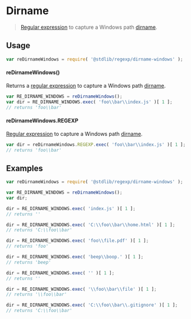 <!--

@license Apache-2.0

Copyright (c) 2018 The Stdlib Authors.

Licensed under the Apache License, Version 2.0 (the "License");
you may not use this file except in compliance with the License.
You may obtain a copy of the License at

   http://www.apache.org/licenses/LICENSE-2.0

Unless required by applicable law or agreed to in writing, software
distributed under the License is distributed on an "AS IS" BASIS,
WITHOUT WARRANTIES OR CONDITIONS OF ANY KIND, either express or implied.
See the License for the specific language governing permissions and
limitations under the License.

-->

# Dirname

> [Regular expression][regexp] to capture a Windows path [dirname][dirname].

<section class="usage">

## Usage

```javascript
var reDirnameWindows = require( '@stdlib/regexp/dirname-windows' );
```

#### reDirnameWindows()

Returns a [regular expression][regexp] to capture a Windows path [dirname][dirname]. 

```javascript
var RE_DIRNAME_WINDOWS = reDirnameWindows();
var dir = RE_DIRNAME_WINDOWS.exec( 'foo\\bar\\index.js' )[ 1 ];
// returns 'foo\\bar'
```

#### reDirnameWindows.REGEXP

[Regular expression][regexp] to capture a Windows path [dirname][dirname]. 

```javascript
var dir = reDirnameWindows.REGEXP.exec( 'foo\\bar\\index.js' )[ 1 ];
// returns 'foo\\bar'
```

</section>

<!-- /.usage -->

<section class="examples">

## Examples

<!-- eslint no-undef: "error" -->

```javascript
var reDirnameWindows = require( '@stdlib/regexp/dirname-windows' );

var RE_DIRNAME_WINDOWS = reDirnameWindows();
var dir;

dir = RE_DIRNAME_WINDOWS.exec( 'index.js' )[ 1 ];
// returns ''

dir = RE_DIRNAME_WINDOWS.exec( 'C:\\foo\\bar\\home.html' )[ 1 ];
// returns 'C:\\foo\\bar'

dir = RE_DIRNAME_WINDOWS.exec( 'foo\\file.pdf' )[ 1 ];
// returns 'foo'

dir = RE_DIRNAME_WINDOWS.exec( 'beep\\boop.' )[ 1 ];
// returns 'beep'

dir = RE_DIRNAME_WINDOWS.exec( '' )[ 1 ];
// returns ''

dir = RE_DIRNAME_WINDOWS.exec( '\\foo\\bar\\file' )[ 1 ];
// returns '\\foo\\bar'

dir = RE_DIRNAME_WINDOWS.exec( 'C:\\foo\\bar\\.gitignore' )[ 1 ];
// returns 'C:\\foo\\bar'
```

</section>

<!-- /.examples -->

<!-- Section for related `stdlib` packages. Do not manually edit this section, as it is automatically populated. -->

<section class="related">

</section>

<!-- /.related -->

<!-- Section for all links. Make sure to keep an empty line after the `section` element and another before the `/section` close. -->

<section class="links">

[regexp]: https://developer.mozilla.org/en-US/docs/Web/JavaScript/Guide/Regular_Expressions

[dirname]: https://en.wikipedia.org/wiki/Dirname

</section>

<!-- /.links -->
